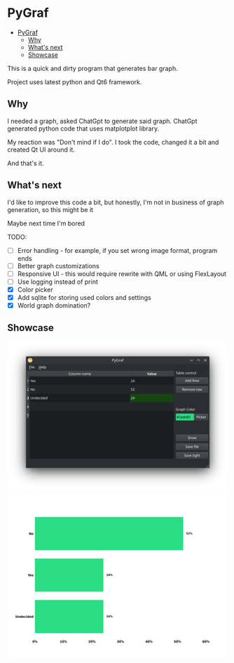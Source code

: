 # PyGraf

<!--toc:start-->
- [PyGraf](#pygraf)
  - [Why](#why)
  - [What's next](#whats-next)
  - [Showcase](#showcase)
<!--toc:end-->

This is a quick and dirty program that generates bar graph.

Project uses latest python and Qt6 framework.

## Why

I needed a graph, asked ChatGpt to generate said graph. ChatGpt generated python code that uses matplotplot library.

My reaction was "Don't mind if I do". I took the code, changed it a bit and created Qt UI around it.

And that's it.

## What's next

I'd like to improve this code a bit, but honestly, I'm not in business of graph generation, so this might be it

Maybe next time I'm bored

TODO:

- [ ] Error handling - for example, if you set wrong image format, program ends
- [ ] Better graph customizations
- [ ] Responsive UI - this would require rewrite with QML or using FlexLayout
- [ ] Use logging instead of print
- [x] Color picker
- [x] Add sqlite for storing used colors and settings
- [x] World graph domination?

## Showcase

![screenshot of PyGraf program](./img/example.png)
![generated graph from application](./img/example-graph.png)
